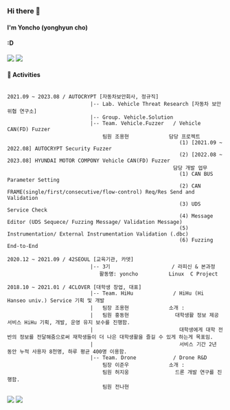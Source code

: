 ### Hi there 👋

#### I'm Yoncho (yonghyun cho) 
####
#### :D 
<img src="https://img.shields.io/badge/C#-239120?style=for-the-badge&logo=csharp&logoColor=white">
<img src="https://img.shields.io/badge/42seoul (yoncho)-000000?style=for-the-badge&logo=42&logoColor=white">
<h4>🚀 Activities </h4>

```

2021.09 ~ 2023.08 / AUTOCRYPT [자동차보안회사, 정규직]
                           |-- Lab. Vehicle Threat Research [자동차 보안 위협 연구소]
                           |-- Group. Vehicle.Solution
                           |-- Team. Vehicle.Fuzzer   / Vehicle CAN(FD) Fuzzer
                               팀원 조용현             담당 프로젝트
                                                        (1) [2021.09 ~ 2022.08] AUTOCRYPT Security Fuzzer
                                                        (2) [2022.08 ~ 2023.08] HYUNDAI MOTOR COMPONY Vehicle CAN(FD) Fuzzer
                                                      담당 개발 업무
                                                        (1) CAN BUS Parameter Setting
                                                        (2) CAN FRAME(single/first/consecutive/flow-control) Req/Res Send and Validation
                                                        (3) UDS Service Check
                                                        (4) Message Editor (UDS Sequece/ Fuzzing Message/ Validation Message)
                                                        (5) Instrumentation/ External Instrumentation Validation (.dbc)
                                                        (6) Fuzzing End-to-End
                                                        
2020.12 ~ 2021.09 / 42SEOUL [교육기관, 카뎃]
                           |-- 3기                    / 라피신 & 본과정
                              활동명: yoncho          Linux  C Project
                       
2018.10 ~ 2021.01 / 4CLOVER [대학생 창업, 대표] 
                           |-- Team. HiHu             / HiHu (Hi Hanseo univ.) Service 기획 및 개발
                           |   팀장 조용현             소개 :  
                           |   팀원 홍동현               대학생활 정보 제공 서비스 HiHu 기획, 개발, 운영 유지 보수를 진행함.
                           |                            대학생에게 대학 전반의 정보를 전달해줌으로써 재학생들이 더 나은 대학생활을 즐길 수 있게 하는게 목표임.
                           |                            서비스 기간 2년 동안 누적 사용자 8천명, 하루 평균 400명 이용함.
                           |-- Team. Drone            / Drone R&D
                               팀장 이준우             소개 :
                               팀원 허지웅               드론 개발 연구를 진행함.
                               팀원 전나현             
```


<a href="https://yonghyn.tistory.com/5" target="_blank"><img src="https://img.shields.io/badge/Blog-000000?style=for-the-badge&logo=Tistory&logoColor=white"></a>
<a href="https://www.linkedin.com/in/%EC%9A%A9%ED%98%84-%EC%A1%B0-9702261b7/" target="_blank"><img src="https://img.shields.io/badge/Cho yong hyun-0A66C2?style=for-the-badge&logo=Linkedin&logoColor=white"></a>


<!--
**yoncho/yoncho** is a ✨ _special_ ✨ repository because its `README.md` (this file) appears on your GitHub profile.

Here are some ideas to get you started:

- 🔭 I’m currently working on ...
- 🌱 I’m currently learning ...
- 👯 I’m looking to collaborate on ...
- 🤔 I’m looking for help with ...
- 💬 Ask me about ...
- 📫 How to reach me: ...
- 😄 Pronouns: ...
- ⚡ Fun fact: ...
-->
